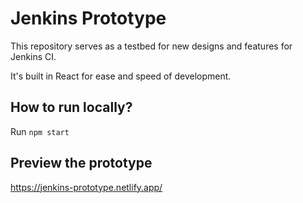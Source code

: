 # Jenkins Prototype

This repository serves as a testbed for new designs and features for Jenkins CI.

It's built in React for ease and speed of development.

## How to run locally?

Run `npm start`

## Preview the prototype

https://jenkins-prototype.netlify.app/
